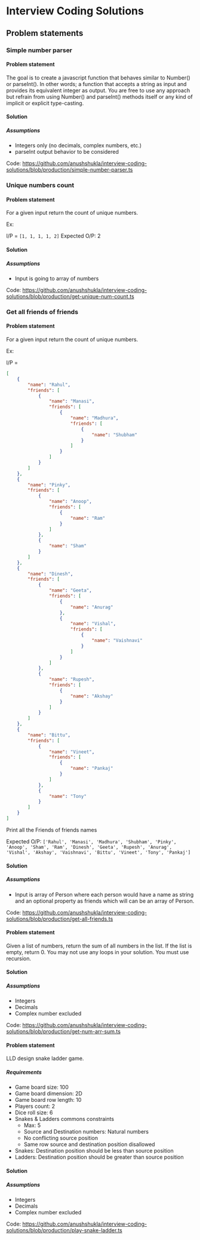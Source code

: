 # Interview Coding Solutions

## Problem statements

### Simple number parser

#### Problem statement

The goal is to create a javascript function that behaves similar to Number() or parseInt(). In other words; a function that accepts a string as input and provides its equivalent integer as output. You are free to use any approach but refrain from using Number() and parseInt() methods itself or any kind of implicit or explicit type-casting.

#### Solution

##### Assumptions
- Integers only (no decimals, complex numbers, etc.)
- parseInt output behavior to be considered

Code: https://github.com/anushshukla/interview-coding-solutions/blob/production/simple-number-parser.ts

### Unique numbers count

#### Problem statement

For a given input return the count of unique numbers.

Ex:

I/P = `[1, 1, 1, 1, 2]`
Expected O/P: 2


#### Solution

##### Assumptions
- Input is going to array of numbers

Code: https://github.com/anushshukla/interview-coding-solutions/blob/production/get-unique-num-count.ts

### Get all friends of friends

#### Problem statement

For a given input return the count of unique numbers.

Ex:

I/P =
```json
[
    {
        "name": "Rahul",
        "friends": [
            {
                "name": "Manasi",
                "friends": [
                    {
                        "name": "Madhura",
                        "friends": [
                            {
                                "name": "Shubham"
                            }
                        ]
                    }
                ]
            }
        ]
    },
    {
        "name": "Pinky",
        "friends": [
            {
                "name": "Anoop",
                "friends": [
                    {
                        "name": "Ram"
                    }
                ]
            },
            {
                "name": "Sham"
            }
        ]
    },
    {
        "name": "Dinesh",
        "friends": [
            {
                "name": "Geeta",
                "friends": [
                    {
                        "name": "Anurag"
                    },
                    {
                        "name": "Vishal",
                        "friends": [
                            {
                                "name": "Vaishnavi"
                            }
                        ]
                    }
                ]
            },
            {
                "name": "Rupesh",
                "friends": [
                    {
                        "name": "Akshay"
                    }
                ]
            }
        ]
    },
    {
        "name": "Bittu",
        "friends": [
            {
                "name": "Vineet",
                "friends": [
                    {
                        "name": "Pankaj"
                    }
                ]
            },
            {
                "name": "Tony"
            }
        ]
    }
]
```

Print all the Friends of friends names

Expected O/P: `['Rahul', 'Manasi', 'Madhura', 'Shubham', 'Pinky', 'Anoop', 'Sham', 'Ram', 'Dinesh', 'Geeta', 'Rupesh', 'Anurag', 'Vishal', 'Akshay', 'Vaishnavi', 'Bittu', 'Vineet', 'Tony', 'Pankaj']`


#### Solution

##### Assumptions
- Input is array of Person where each person would have a name as string and an optional property as friends which will can be an array of Person.

Code: https://github.com/anushshukla/interview-coding-solutions/blob/production/get-all-friends.ts

#### Problem statement

Given a list of numbers, return the sum of all numbers in the list. If the list is empty, return 0. You may not use any loops in your solution. You must use recursion.

#### Solution

##### Assumptions
- Integers
- Decimals
- Complex number excluded

Code: https://github.com/anushshukla/interview-coding-solutions/blob/production/get-num-arr-sum.ts

#### Problem statement

LLD design snake ladder game.

##### Requirements

- Game board size: 100
- Game board dimension: 2D
- Game board row length: 10
- Players count: 2
- Dice roll size: 6
- Snakes & Ladders commons constraints
    - Max: 5
    - Source and Destination numbers: Natural numbers
    - No conflicting source position
    - Same row source and destination position disallowed
- Snakes: Destination position should be less than source position
- Ladders: Destination position should be greater than source position

#### Solution

##### Assumptions
- Integers
- Decimals
- Complex number excluded

Code: https://github.com/anushshukla/interview-coding-solutions/blob/production/play-snake-ladder.ts
